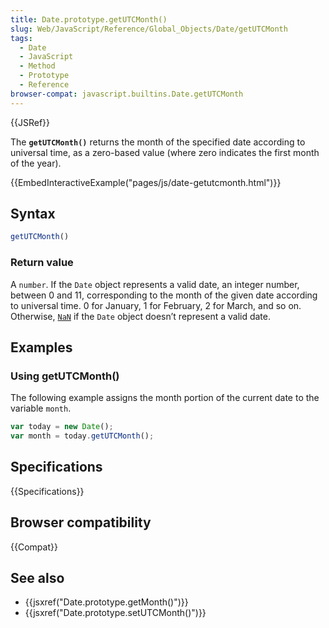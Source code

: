 ```yaml
---
title: Date.prototype.getUTCMonth()
slug: Web/JavaScript/Reference/Global_Objects/Date/getUTCMonth
tags:
  - Date
  - JavaScript
  - Method
  - Prototype
  - Reference
browser-compat: javascript.builtins.Date.getUTCMonth
---
```

{{JSRef}}

The **`getUTCMonth()`** returns the month of the specified date according to
universal time, as a zero-based value (where zero indicates the first month of
the year).

{{EmbedInteractiveExample("pages/js/date-getutcmonth.html")}}

## Syntax

```js
getUTCMonth()
```

### Return value

A `number`. If the `Date` object represents a valid date, an integer number,
between 0 and 11, corresponding to the month of the given date according to
universal time. 0 for January, 1 for February, 2 for March, and so on.
Otherwise,
[`NaN`](/en-us/docs/Web/JavaScript/Reference/Global_Objects/Number/NaN) if the
`Date` object doesn’t represent a valid date.

## Examples

### Using getUTCMonth()

The following example assigns the month portion of the current date to the
variable `month`.

```js
var today = new Date();
var month = today.getUTCMonth();
```

## Specifications

{{Specifications}}

## Browser compatibility

{{Compat}}

## See also

- {{jsxref("Date.prototype.getMonth()")}}
- {{jsxref("Date.prototype.setUTCMonth()")}}
